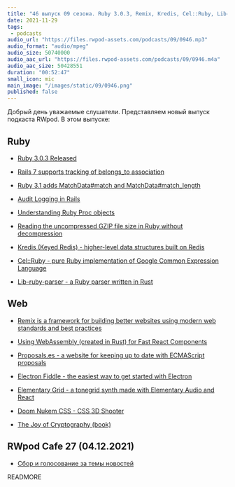 ```yaml
---
title: "46 выпуск 09 сезона. Ruby 3.0.3, Remix, Kredis, Cel::Ruby, Lib-ruby-parser, Electron Fiddle, Doom Nukem CSS и прочее"
date: 2021-11-29
tags:
 - podcasts
audio_url: "https://files.rwpod-assets.com/podcasts/09/0946.mp3"
audio_format: "audio/mpeg"
audio_size: 50740000
audio_aac_url: "https://files.rwpod-assets.com/podcasts/09/0946.m4a"
audio_aac_size: 50428551
duration: "00:52:47"
small_icon: mic
main_image: "/images/static/09/0946.png"
published: false
---
```


Добрый день уважаемые слушатели. Представляем новый выпуск подкаста RWpod. В этом выпуске:

## Ruby

 - [Ruby 3.0.3 Released](https://www.ruby-lang.org/en/news/2021/11/24/ruby-3-0-3-released/)
 - [Rails 7 supports tracking of belongs_to association](https://blog.kiprosh.com/rails-7-supports-tracking-of-belongs_to-association/)
 - [Ruby 3.1 adds MatchData#match and MatchData#match_length](https://blog.saeloun.com/2021/11/24/ruby-adds-matchdata-match-and-match-length)
 - [Audit Logging in Rails](https://hybrd.co/posts/audit-logging-in-rails)
 - [Understanding Ruby Proc objects](https://www.codewithjason.com/ruby-procs/)


 - [Reading the uncompressed GZIP file size in Ruby without decompression](https://mensfeld.pl/2021/11/reading-the-uncompressed-gzip-file-size-in-ruby-without-decompression/)
 - [Kredis (Keyed Redis) - higher-level data structures built on Redis](https://github.com/rails/kredis)
 - [Cel::Ruby - pure Ruby implementation of Google Common Expression Language](https://gitlab.com/honeyryderchuck/cel-ruby)
 - [Lib-ruby-parser - a Ruby parser written in Rust](https://github.com/lib-ruby-parser/lib-ruby-parser)

## Web

 - [Remix is a framework for building better websites using modern web standards and best practices](https://remix.run/)
 - [Using WebAssembly (created in Rust) for Fast React Components](https://www.joshfinnie.com/blog/using-webassembly-created-in-rust-for-fast-react-components/)
 - [Proposals.es - a website for keeping up to date with ECMAScript proposals](https://www.proposals.es/)


 - [Electron Fiddle - the easiest way to get started with Electron](https://github.com/electron/fiddle)
 - [Elementary Grid - a tonegrid synth made with Elementary Audio and React](https://teetow.github.io/elementary_grid/)
 - [Doom Nukem CSS - CSS 3D Shooter](https://github.com/yurkagon/Doom-Nukem-CSS)
 - [The Joy of Cryptography (book)](https://joyofcryptography.com/)

## RWpod Cafe 27 (04.12.2021)

 - [Сбор и голосование за темы новостей](https://github.com/rwpod/cafe-discussions/discussions/12)


READMORE
